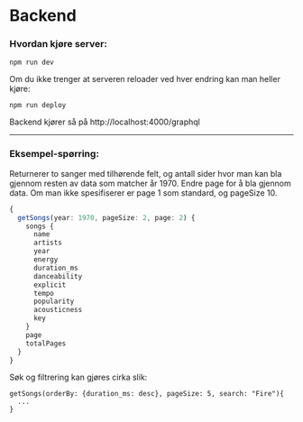 # Backend

### Hvordan kjøre server:
```
npm run dev
```
Om du ikke trenger at serveren reloader ved hver endring kan man heller kjøre:
```
npm run deploy
```
Backend kjører så på http://localhost:4000/graphql

<hr>  

### Eksempel-spørring:
Returnerer to sanger med tilhørende felt, og antall sider hvor man kan bla gjennom resten av data som matcher år 1970. Endre page for å bla gjennom data.
Om man ikke spesifiserer er page 1 som standard, og pageSize 10.


```typeScript
{
  getSongs(year: 1970, pageSize: 2, page: 2) {
    songs {
      name
      artists
      year
      energy
      duration_ms
      danceability
      explicit
      tempo
      popularity
      acousticness
      key
    }
    page
    totalPages
  }
}

```
Søk og filtrering kan gjøres cirka slik:
```
getSongs(orderBy: {duration_ms: desc}, pageSize: 5, search: "Fire"){
  ...
}
```